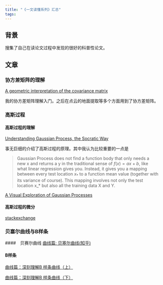 ```yaml
---
title: "《一文读懂系列》汇总"
tags: 
---
```

## 背景

搜集了自己在读论文过程中发现的很好的科普性论文。

<!--more-->

## 文章

### 协方差矩阵的理解
[A geometric interpretation of the covariance matrix](https://www.visiondummy.com/2014/04/geometric-interpretation-covariance-matrix/)

我的协方差矩阵理解入门。之后在点云的地面提取等多个方面用到了协方差矩阵。

### 高斯过程

#### 高斯过程的理解
[Understanding Gaussian Process, the Socratic Way](https://towardsdatascience.com/understanding-gaussian-process-the-socratic-way-ba02369d804)

事无巨细的介绍了高斯过程的原理。其中我认为比较重要的一点是

> Gaussian Process does not find a function body that only needs a new x and returns a y in the traditional sense of $f(x)=ax+b$, like what linear regression gives you. Instead, it gives you a mapping between every test location $x_*$ to a function mean value (together with its variance of course). This mapping involves not only the test location x_* but also all the training data X and Y.

[A Visual Exploration of Gaussian Processes](https://www.jgoertler.com/visual-exploration-gaussian-processes/)

#### 高斯过程的微分

[stackexchange](https://stats.stackexchange.com/questions/373446/computing-gradients-via-gaussian-process-regression)

### 贝塞尔曲线与B样条

####　贝赛尔曲线
[曲线篇: 贝塞尔曲线(知乎)](https://zhuanlan.zhihu.com/p/136647181)

#### B样条
[曲线篇：深刻理解B 样条曲线（上）](https://zhuanlan.zhihu.com/p/139759835)

[曲线篇：深刻理解B 样条曲线（下）](https://zhuanlan.zhihu.com/p/140921657)